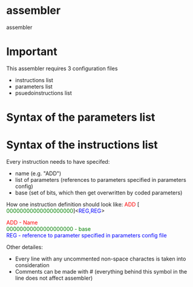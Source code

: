 # assembler
assembler

# Important
This assembler requires 3 configuration files
 - instructions list
 - parameters list
 - psuedoinstructions list

# Syntax of the parameters list

# Syntax of the instructions list
Every instruction needs to have specifed:
 - name (e.g. "ADD")
 - list of parameters (references to parameters specified in parameters config)
 - base (set of bits, which then get overwritten by coded parameters)

How one instruction definition should look like:
<span style="color: red"> ADD </span>[<span style="color: green"> 00000000000000000000</span>]<<span style="color: blue">REG,REG</span>>

<span style="color: red"> ADD - Name </span>  
<span style="color: green">00000000000000000000 - base</span>  
<span style="color: blue">REG - reference to parameter specified in parameters config file</span>  

Other detailes:
 - Every line with any uncommented non-space charactes is taken into consideration
 - Comments can be made with # (everything behind this symbol in the line does not affect assembler)
